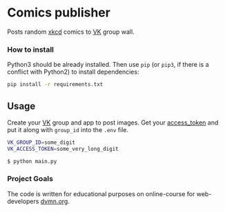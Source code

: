 # Comics publisher

Posts random [xkcd](https://xkcd.com) comics to [VK](https://vk.com) group wall.

### How to install

Python3 should be already installed.
Then use `pip` (or `pip3`, if there is a conflict with Python2) to install dependencies:

```bash
pip install -r requirements.txt
```

## Usage

Create your [VK](https://vk.com) group and app to post images. Get your [access_token](https://vk.com/dev/implicit_flow_user) and put it along with `group_id` into the `.env` file.

```bash
VK_GROUP_ID=some_digit
VK_ACCESS_TOKEN=some_very_long_digit
```

```bash
$ python main.py
```

### Project Goals

The code is written for educational purposes on online-course for web-developers [dvmn.org](https://dvmn.org/).

